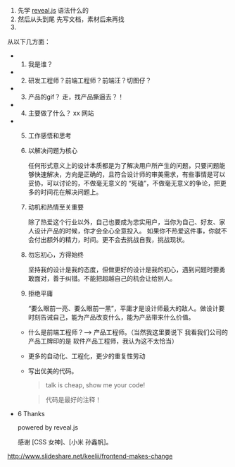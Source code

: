 
1. 先学 [reveal.js]() 语法什么的
2. 然后从头到尾 先写文档，素材后来再找
3. 


从以下几方面：

- 1. 我是谁？
- 2. 研发工程师？前端工程师？前端汪？切图仔？
- 3. 产品的gif？ 走，找产品撕逼去？！
- 4. 主要做了什么？ xx 网站
- 5. 工作感悟和思考
    1.  以解决问题为核心

        任何形式意义上的设计本质都是为了解决用户所产生的问题，只要问题能够快速解决，方向是正确的，且符合设计师的审美需求，有些事情是可以妥协，可以讨论的，不做毫无意义的 “死磕”，不做毫无意义的争论，把更多的时间花在解决问题上。

    2.  动机和热情至关重要

        除了热爱这个行业以外，自己也要成为忠实用户，当你为自己、好友、家人设计产品的时候，你才会全心全意投入。 如果你不热爱这件事，你就不会付出额外的精力，时间。更不会去挑战自我，挑战现状。

    3.  勿忘初心，方得始终

        坚持我的设计是我的态度，但做更好的设计是我的初心，遇到问题时要勇敢面对，善于纠错。不能把超越自己的机会让给别人。

    4.  拒绝平庸

        “要么眼前一亮、要么眼前一黑”，平庸才是设计师最大的敌人。做设计要时刻告诫自己，能为产品改变什么，能为产品带来什么价值。

    - 什么是前端工程师？--> 产品工程师。（当然我这里要说下 我看我们公司的产品工牌印的是 软件产品工程师，我认为这不太恰当）

    - 更多的自动化、工程化，更少的重复性劳动

    - 写出优美的代码。

      > talk is cheap, show me your code!

      > 代码是最好的注释！

- 6 Thanks

   powered by reveal.js  

   感谢 [CSS 女神]、[小米 孙鑫帆]。


<!-- 无意与开发作对，一路与质量同行。 -->


<!-- 参考克隽 5年D2 参考小米 参考点头猪 -->

http://www.slideshare.net/keelii/frontend-makes-change
